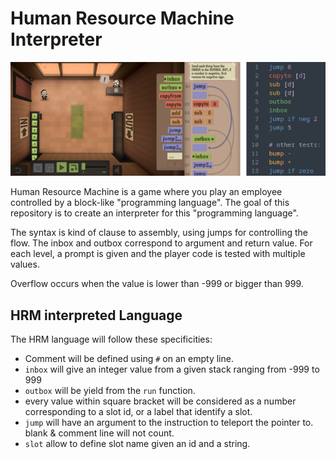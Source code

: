 # Human Resource Machine Interpreter

<img src="https://raw.githubusercontent.com/Sigmanificient/HRM-Interpreter/main/docs/banner.png" alt="Game img">

Human Resource Machine is a game where you play an employee controlled by a block-like "programming language".
The goal of this repository is to create an interpreter for this "programming language".

The syntax is kind of clause to assembly, using jumps for controlling the flow.
The inbox and outbox correspond to argument and return value.
For each level, a prompt is given and the player code is tested with multiple values.

Overflow occurs when the value is lower than -999 or bigger than 999.

## HRM interpreted Language

The HRM language will follow these specificities:

- Comment will be defined using `#` on an empty line.
- `inbox` will give an integer value from a given stack ranging from -999 to 999
- `outbox` will be yield from the `run` function.
- every value within square bracket will be considered as a number corresponding to a slot id, or a label that identify a slot.
- `jump` will have an argument to the instruction to teleport the pointer to. blank & comment line will not count.
- `slot` allow to define slot name given an id and a string.
